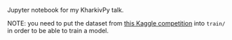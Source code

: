 Jupyter notebook for my KharkivPy talk.

NOTE: you need to put the dataset from [this Kaggle competition](https://www.kaggle.com/c/dogs-vs-cats/data)
into `train/` in order to be able to train a model.

